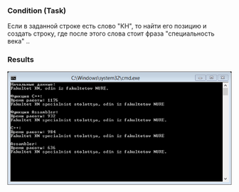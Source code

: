 ### Condition (Task)
Если в заданной строке есть слово "КН", то найти его позицию и создать строку, где после этого слова стоит фраза "специальность века" ..

### Results
![Results](screen.png)